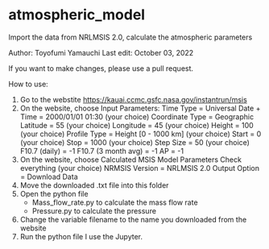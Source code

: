 # atmospheric_model
Import the data from NRLMSIS 2.0, calculate the atmospheric parameters

Author: Toyofumi Yamauchi
Last edit: October 03, 2022

If you want to make changes, please use a pull request.

How to use:
1.  Go to the webstite
    https://kauai.ccmc.gsfc.nasa.gov/instantrun/msis
2.  On the website, choose Input Parameters:
    Time Type = Universal
    Date + Time = 2000/01/01 01:30 (your choice)
    Coordinate Type = Geographic
    Latitude = 55 (your choice)
    Longitude = 45 (your choice)
    Height = 100 (your choice)
    Profile Type = Height [0 - 1000 km] (your choice)
    Start = 0 (your choice)
    Stop = 1000 (your choice)
    Step Size = 50 (your choice)
    F10.7 (daily) = -1
    F10.7 (3 month avg) = -1
    AP = -1
3.  On the website, choose Calculated MSIS Model Parameters
    Check everything (your choice)
    NRMSIS Version = NRLMSIS 2.0
    Output Option = Download Data
4.  Move the downloaded .txt file into this folder
5.  Open the python file
    - Mass_flow_rate.py to calculate the mass flow rate
    - Pressure.py to calculate the pressure
6.  Change the variable filename to the name you downloaded from the website
7.  Run the python file
    I use the Jupyter. 

